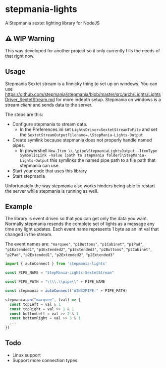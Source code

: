 # stepmania-lights
A Stepmania sextet lighting library for NodeJS

## ⚠️ WIP Warning
This was developed for another project so it only currently fills the needs of that right now.

## Usage
Stepmania Sextet stream is a finnicky thing to set up on windows. You can use https://github.com/stepmania/stepmania/blob/master/src/arch/Lights/LightsDriver_SextetStream.md for more indepth setup. Stepmania on windows is a stream _client_ and sends data to the server.

The steps are this:
- Configure stepmania to stream data.
  - In the Preferences.ini set `LightsDriver=SextetStreamToFile` and set the `SextetStreamOutputFilename=.\StepMania-Lights-Output`
- Create symlink because stepmania does not properly handle named pipes.
  - In powershell `New-Item \\.\pipe\StepmaniaLightsOutput -ItemType SymbolicLink -Value [path to stepmania folder]\StepMania-Lights-Output` this symlinks the named pipe path to a file path that stepmania can use.
- Start your code that uses this library
- Start stepmania

Unfortunately the way stepmania also works hinders being able to restart the server while stepmania is running as well.

## Example
The library is event driven so that you can get only the data you want. Normally stepmania resends the complete set of lights as a message any time any light updates. Each event name represents 1 byte as an int val that changed in the stream.

The event names are:
  `"marquee"`,
  `"p1Buttons"`,
  `"p1Cabinet"`,
  `"p1Pad"`,
  `"p1Extended1"`,
  `"p1Extended2"`,
  `"p1Extended3"`,
  `"p2Buttons"`,
  `"p2Cabinet"`,
  `"p2Pad"`,
  `"p2Extended1"`,
  `"p2Extended2"`,
  `"p2Extended3"`

```js
import { autoConnect } from 'stepmania-lights'

const PIPE_NAME = "StepMania-Lights-SextetStream"

const PIPE_PATH = "\\\\.\\pipe\\" + PIPE_NAME

const stepmania = autoConnect("WIN32PIPE:" + PIPE_PATH)

stepmania.on("marquee", (val) => {
  const topLeft = val & 1
  const topRight = val >> 1 & 1
  const bottomLeft = val >> 2 & 1
  const bottomRight = val >> 3 & 1
  ...
})
```

## Todo
- Linux support
- Support more connection types
